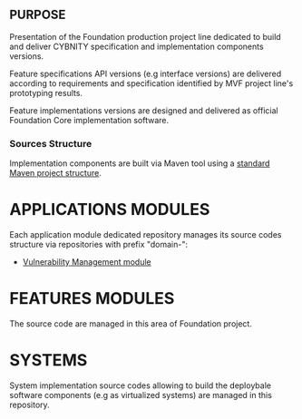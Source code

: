 ## PURPOSE
Presentation of the Foundation production project line dedicated to build and deliver CYBNITY specification and implementation components versions.

Feature specifications API versions (e.g interface versions) are delivered according to requirements and specification identified by MVF project line's prototyping results.

Feature implementations versions are designed and delivered as official Foundation Core implementation software.

### Sources Structure
Implementation components are built via Maven tool using a [standard Maven project structure](https://maven.apache.org/guides/introduction/introduction-to-the-standard-directory-layout.html).

# APPLICATIONS MODULES
Each application module dedicated repository manages its source codes structure via repositories with prefix "domain-":
- [Vulnerability Management module](githug/domain-vulnerability-mgt)

# FEATURES MODULES
The source code are managed in this area of Foundation project.

# SYSTEMS
System implementation source codes allowing to build the deploybale software components (e.g as virtualized systems) are managed in this repository.
